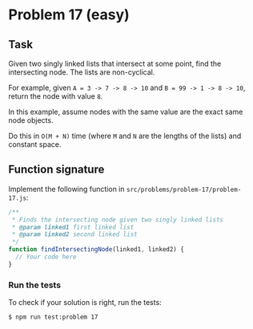 # Problem 17 (easy)

## Task

Given two singly linked lists that intersect at some point, find the intersecting node. The lists are non-cyclical.

For example, given `A = 3 -> 7 -> 8 -> 10` and `B = 99 -> 1 -> 8 -> 10`, return the node with value `8`.

In this example, assume nodes with the same value are the exact same node objects.

Do this in `O(M + N)` time (where `M` and `N` are the lengths of the lists) and constant space.

## Function signature

Implement the following function in `src/problems/problem-17/problem-17.js`:

```javascript
/**
 * Finds the intersecting node given two singly linked lists
 * @param linked1 first linked list
 * @param linked2 second linked list
 */
function findIntersectingNode(linked1, linked2) {
  // Your code here
}
```

### Run the tests

To check if your solution is right, run the tests:

```shell
$ npm run test:problem 17
```
